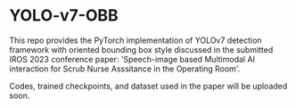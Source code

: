 # YOLO-v7-OBB
This repo provides the PyTorch implementation of YOLOv7 detection framework with oriented bounding box style discussed in the submitted IROS 2023 conference paper: 'Speech-image based Multimodal AI interaction for Scrub Nurse Asssitance in the Operating Room'.

<!--The instrument dataset (with horizontal and oriented bounding box annotations) can be found on: [onedrive](https://mycuhk-my.sharepoint.com/:f:/g/personal/1155136569_link_cuhk_edu_hk/EsgIGw9236lDiQBArRMWSmEBhrDXwWv-jGGgaylI4Qq7cQ?e=07SD3S)-->

Codes, trained checkpoints, and dataset used in the paper will be uploaded soon.
